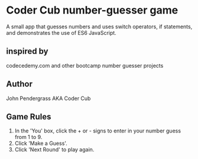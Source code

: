 # Coder Cub number-guesser game
A small app that guesses numbers and uses switch operators, if statements, and demonstrates the use of ES6 JavaScript.

## inspired by 
codecedemy.com and other bootcamp number guesser projects

## Author
John Pendergrass AKA Coder Cub

## Game Rules
1. In the 'You' box, click the + or - signs to enter in your number guess from 1 to 9.
2. Click 'Make a Guess'.
3. Click 'Next Round' to play again.


